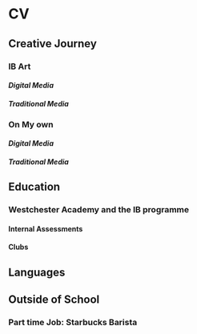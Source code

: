 # CV
## Creative Journey 
### **IB Art**
#### *Digital Media*
#### *Traditional Media* 
### On My own
#### *Digital Media*
#### *Traditional Media* 
## Education 
### **Westchester Academy and the IB programme**
#### Internal Assessments
#### Clubs 
## Languages 
## Outside of School 
### Part time Job: Starbucks Barista
